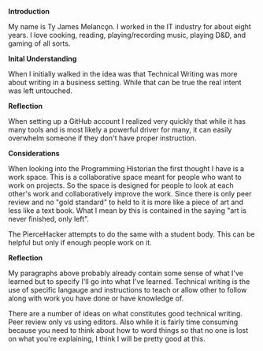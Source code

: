 **Introduction**

My name is Ty James Melancǫn. I worked in the IT industry for about eight years. I love cooking, reading, 
playing/recording music, playing D&D, and gaming of all sorts. 

**Inital Understanding**

When I initially walked in the idea was that Technical Writing was more about writing in a business setting. 
While that can be true the real intent was left untouched. 

**Reflection**

When setting up a GitHub account I realized very quickly that while it has many tools and is most likely a powerful 
driver for many, it can easily overwhelm someone if they don't have proper instruction. 

**Considerations**

When looking into the Programming Historian the first thought I have is a work space. This is a collaborative space 
meant for people who want to work on projects. So the space is designed for people to look at each other's work and 
collaboratively improve the work. Since there is only peer review and no "gold standard" to held to it is more like
a piece of art and less like a text book. 
What I mean by this is contained in the saying "art is never finished, only left". 

The PierceHacker attempts to do the same with a student body. This can be helpful but only if enough people work on it.

**Reflection**

My paragraphs above probably already contain some sense of what I've learned but to specify I'll go into what I've learned. 
Technical writing is the use of specific langauge and instructions to teach or allow other to follow along with work you have done or have knowledge of. 

There are a number of ideas on what constitutes good technical writing. Peer review only vs using editors. Also while it is fairly time consuming because you need to think about how to word things so that no one is lost on what you're explaining, I think I will be pretty good at this. 
